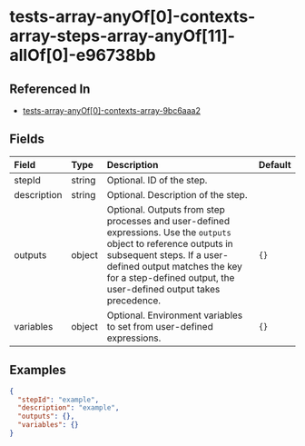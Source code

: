 
# tests-array-anyOf[0]-contexts-array-steps-array-anyOf[11]-allOf[0]-e96738bb



## Referenced In

- [tests-array-anyOf[0]-contexts-array-9bc6aaa2](/docs/references/schemas/tests-array-anyof-0--contexts-array-9bc6aaa2)

## Fields

Field | Type | Description | Default
:-- | :-- | :-- | :--
stepId | string | Optional. ID of the step. | 
description | string | Optional. Description of the step. | 
outputs | object | Optional. Outputs from step processes and user-defined expressions. Use the `outputs` object to reference outputs in subsequent steps. If a user-defined output matches the key for a step-defined output, the user-defined output takes precedence. | ``{}``
variables | object | Optional. Environment variables to set from user-defined expressions. | ``{}``

## Examples

```json
{
  "stepId": "example",
  "description": "example",
  "outputs": {},
  "variables": {}
}
```
